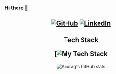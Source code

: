 ### Hi there 👋

 <h2 align="center">
  
[![GitHub](https://img.shields.io/badge/github-%23121011.svg?style=for-the-badge&logo=github&logoColor=white)](https://github.com/Ben-21)
[![LinkedIn](https://img.shields.io/badge/linkedin-%230077B5.svg?style=for-the-badge&logo=linkedin&logoColor=white)](https://www.linkedin.com/in/benjamin-schäfer)

</h2>

<h2 align="center">  Tech Stack

[![My Tech Stack](https://github-readme-tech-stack.vercel.app/api/cards?align=center&lineCount=3&hideTitle=true&line1=java%2CJava%2Cd0243e%3Breact%2CReact%2C02b9ed%3Btypescript%2CTypeScript%2C3293c4%3Bjunit%2CJUnit%2C0e740c%3B&line2=rest%2CREST%2Ca5c817%3Brestful%2CRESTful+Api%2C6bbe2d%3Bspring%2CSpring+Boot%2C20b724%3Bintellij%2CIntelliJ%2Cee1b74%3B&line3=mongodb%2CMongoDB%2C1da509%3Bdocker%2CDocker%2C3179c8%3BMaven%2CMaven%2Cdf4949%3Bgithub%2CGithub%2Cd8d8d8%3B)

</h2>

<div align="center">
 
![Anurag's GitHub stats](https://github-readme-stats.vercel.app/api?username=ben-21&show_icons=true&theme=transparent)

</div>
